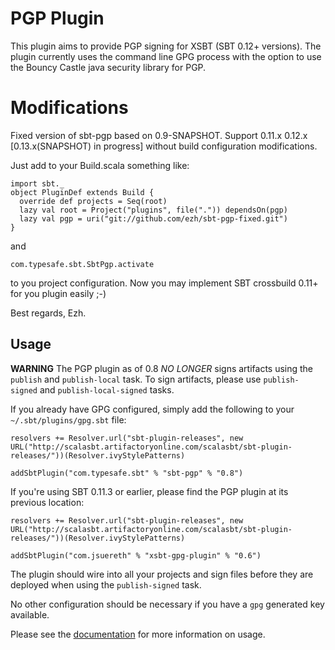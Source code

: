 # PGP Plugin

This plugin aims to provide PGP signing for XSBT (SBT 0.12+ versions).  The plugin currently uses the command line GPG process with the option to use the Bouncy Castle java security library for PGP. 

# Modifications

Fixed version of sbt-pgp based on 0.9-SNAPSHOT. Support 0.11.x 0.12.x [0.13.x(SNAPSHOT) in progress] without build configuration modifications.

Just add to your Build.scala something like:

    import sbt._
    object PluginDef extends Build {
      override def projects = Seq(root)
      lazy val root = Project("plugins", file(".")) dependsOn(pgp)
      lazy val pgp = uri("git://github.com/ezh/sbt-pgp-fixed.git")
    }

and

    com.typesafe.sbt.SbtPgp.activate

to you project configuration. Now you may implement SBT crossbuild 0.11+ for you plugin easily ;-)

Best regards, Ezh.

## Usage

**WARNING** The PGP plugin as of 0.8 *NO LONGER* signs artifacts using the `publish` and `publish-local` task.  To sign artifacts, please use `publish-signed` and `publish-local-signed` tasks.



If you already have GPG configured, simply add the following to your `~/.sbt/plugins/gpg.sbt` file:

    resolvers += Resolver.url("sbt-plugin-releases", new URL("http://scalasbt.artifactoryonline.com/scalasbt/sbt-plugin-releases/"))(Resolver.ivyStylePatterns)
    
    addSbtPlugin("com.typesafe.sbt" % "sbt-pgp" % "0.8")


If you're using SBT 0.11.3 or earlier, please find the PGP plugin at its previous location:

    resolvers += Resolver.url("sbt-plugin-releases", new URL("http://scalasbt.artifactoryonline.com/scalasbt/sbt-plugin-releases/"))(Resolver.ivyStylePatterns)
 
    addSbtPlugin("com.jsuereth" % "xsbt-gpg-plugin" % "0.6")

The plugin should wire into all your projects and sign files before they are deployed when using the `publish-signed` task.

No other configuration should be necessary if you have a `gpg` generated key available.

Please see the [documentation](http://scala-sbt.org/sbt-pgp) for more information on usage.
